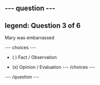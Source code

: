 --- question ---
---
legend: Question 3 of 6
---

Mary was embarrassed

--- choices ---
- ( ) Fact / Observation

- (x) Opinion / Evaluation
--- /choices ---

--- /question ---
